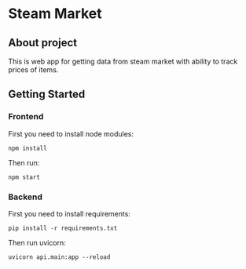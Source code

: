 # Steam Market

## About project
This is web app for getting data from steam market with ability to track prices of items.

## Getting Started

### Frontend

First you need to install node modules:
```
npm install
```

Then run:
```
npm start
```

### Backend

First you need to install requirements:
```
pip install -r requirements.txt
```

Then run uvicorn:
```
uvicorn api.main:app --reload
```
